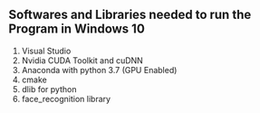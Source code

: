 ## Softwares and Libraries needed to run the Program in Windows 10
1. Visual Studio
2. Nvidia CUDA Toolkit and cuDNN
3. Anaconda with python 3.7 (GPU Enabled)
4. cmake
5. dlib for python
6. face_recognition library
